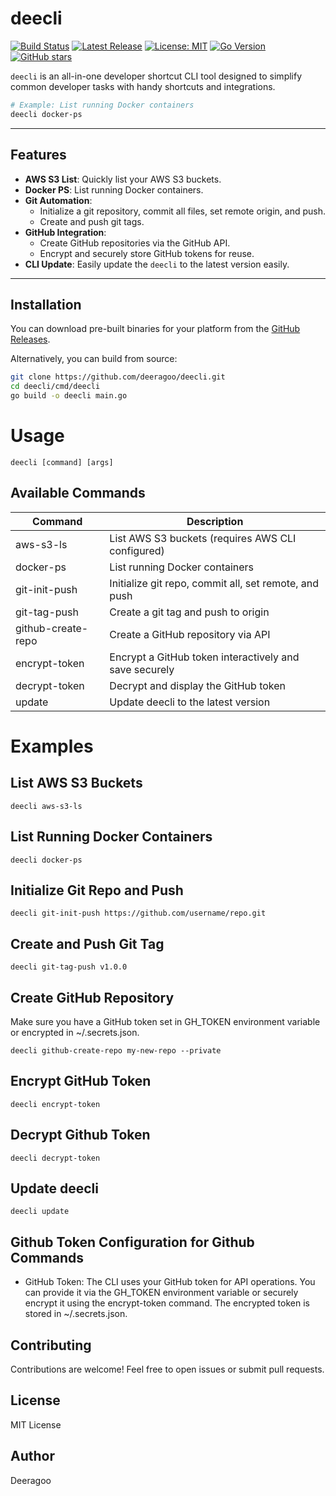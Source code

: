 # deecli

[![Build Status](https://github.com/deeragoo/deecli/actions/workflows/ci.yml/badge.svg)](https://github.com/deeragoo/deecli/actions)
[![Latest Release](https://img.shields.io/github/v/release/deeragoo/deecli)](https://github.com/deeragoo/deecli/releases/latest)
[![License: MIT](https://img.shields.io/badge/License-MIT-yellow.svg)](https://opensource.org/licenses/MIT)
[![Go Version](https://img.shields.io/badge/go-1.20+-blue.svg)](https://golang.org/dl/)
[![GitHub stars](https://img.shields.io/github/stars/deeragoo/deecli?style=social)](https://github.com/deeragoo/deecli/stargazers)


`deecli` is an all-in-one developer shortcut CLI tool designed to simplify common developer tasks with handy shortcuts and integrations.


```bash
# Example: List running Docker containers
deecli docker-ps
```
---

## Features

- **AWS S3 List**: Quickly list your AWS S3 buckets.
- **Docker PS**: List running Docker containers.
- **Git Automation**:
  - Initialize a git repository, commit all files, set remote origin, and push.
  - Create and push git tags.
- **GitHub Integration**:
  - Create GitHub repositories via the GitHub API.
  - Encrypt and securely store GitHub tokens for reuse.
- **CLI Update**: Easily update the `deecli` to the latest version easily.

---

## Installation

You can download pre-built binaries for your platform from the [GitHub Releases](https://github.com/deeragoo/deecli/releases/tag/v1.0.10).

Alternatively, you can build from source:

```bash
git clone https://github.com/deeragoo/deecli.git
cd deecli/cmd/deecli
go build -o deecli main.go
```

# Usage

```
deecli [command] [args]
```

## Available Commands
| Command            | Description                                              |
|--------------------|----------------------------------------------------------|
| aws-s3-ls          | List AWS S3 buckets (requires AWS CLI configured)        |
| docker-ps          | List running Docker containers                           |
| git-init-push      | Initialize git repo, commit all, set remote, and push    |
| git-tag-push       | Create a git tag and push to origin                      |
| github-create-repo | Create a GitHub repository via API                       |
| encrypt-token      | Encrypt a GitHub token interactively and save securely   |
| decrypt-token      | Decrypt and display the GitHub token                     |
| update             | Update deecli to the latest version                      |


# Examples

## List AWS S3 Buckets
```
deecli aws-s3-ls
```

## List Running Docker Containers
```
deecli docker-ps
```

## Initialize Git Repo and Push
```
deecli git-init-push https://github.com/username/repo.git
```

## Create and Push Git Tag
```
deecli git-tag-push v1.0.0
```

## Create GitHub Repository
Make sure you have a GitHub token set in GH_TOKEN environment variable or encrypted in ~/.secrets.json.

```
deecli github-create-repo my-new-repo --private
```

## Encrypt GitHub Token
```
deecli encrypt-token
```

## Decrypt Github Token
```
deecli decrypt-token
```

## Update deecli
```
deecli update
```

## Github Token Configuration for Github Commands

- GitHub Token: The CLI uses your GitHub token for API operations. You can provide it via the GH_TOKEN environment variable or securely encrypt it using the encrypt-token command. The encrypted token is stored in ~/.secrets.json.

## Contributing

Contributions are welcome! Feel free to open issues or submit pull requests.

## License

MIT License

## Author

Deeragoo